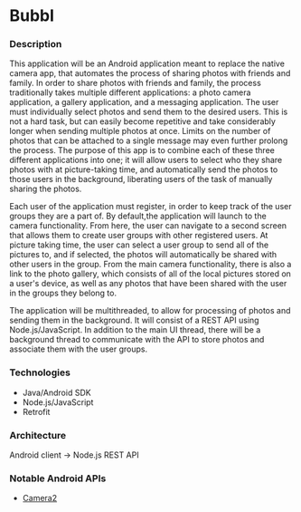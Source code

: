 # Bubbl
<h3>Description</h3>
  <p> 
    This application will be an Android application meant to replace the native camera app, that automates the process of sharing photos with friends and family. In order to share photos with friends and family, the process traditionally takes multiple different applications: a photo camera application, a gallery application, and a messaging application. The user must individually select photos and send them to the desired users. This is not a hard task, but can easily become repetitive and take considerably longer when sending multiple photos at once. Limits on the number of photos that can be attached to a single message may even further prolong the process. The purpose of this app is to combine each of these three different applications into one; it will allow users to select who they share photos with at picture-taking time, and automatically send the photos to those users in the background, liberating users of the task of manually sharing the photos.
  </p>
  <p>
    Each user of the application must register, in order to keep track of the user groups they are a part of. By default,the application will launch to the camera functionality. From here, the user can navigate to a second screen that allows them to create user groups with other registered users. At picture taking time, the user can select a user group to send all of the pictures to, and if selected, the photos will automatically be shared with other users in the group. From the main camera functionality, there is also a link to the photo gallery, which consists of all of the local pictures stored on a user's device, as well as any photos that have been shared with the user in the groups they belong to.
  </p>
  <p>
  The application will be multithreaded, to allow for processing of photos and sending them in the background. It will consist of a REST API using Node.js/JavaScript. In addition to the main UI thread, there will be a background thread to communicate with the API to store photos and associate them with the user groups.
  </p>
<h3>Technologies</h3>
<ul>
  <li>Java/Android SDK</li>
  <li>Node.js/JavaScript</li>
  <li>Retrofit</li>
</ul>

<h3>Architecture</h3>
Android client -> Node.js REST API

<h3>Notable Android APIs</h3>
<ul>
  <li><a href="http://developer.android.com/reference/android/hardware/camera2/package-summary.html">Camera2</li>
</ul>
